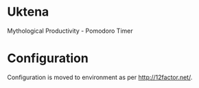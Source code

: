 # Uktena
Mythological Productivity - Pomodoro Timer

# Configuration
Configuration is moved to environment as per http://12factor.net/.
